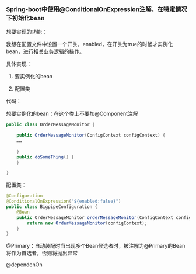 ### Spring-boot中使用@ConditionalOnExpression注解，在特定情况下初始化bean

想要实现的功能：

我想在配置文件中设置一个开关，enabled，在开关为true的时候才实例化bean，进行相关业务逻辑的操作。

具体实现：

1. 要实例化的bean

2. 配置类



代码：

想要实例化的bean：在这个类上不要加@Component注解

```java
public class OrderMessageMonitor {

    public OrderMessageMonitor(ConfigContext configContext) {
    ……
    
    }
    public doSomeThing() {
    }

}
```

配置类：

```java
@Configuration
@ConditionalOnExpression("${enabled:false}")
public class BigpipeConfiguration {
    @Bean
    public OrderMessageMonitor orderMessageMonitor(ConfigContext configContext) {
        return new OrderMessageMonitor(configContext);
    }
}
```





@Primary：自动装配时当出现多个Bean候选者时，被注解为@Primary的Bean将作为首选者，否则将抛出异常 

@dependenOn